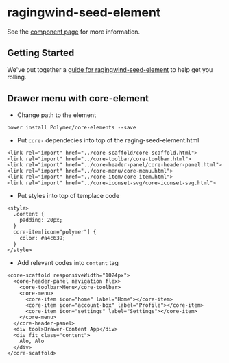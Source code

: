 ragingwind-seed-element
================

See the [component page](http://ragingwind.github.io/ragingwind-seed-element) for more information.

## Getting Started

We've put together a [guide for ragingwind-seed-element](http://www.polymer-project.org/docs/start/reusableelements.html) to help get you rolling.

## Drawer menu with core-element

- Change path to the element

```
bower install Polymer/core-elements --save
```

- Put `core-` dependecies into top of the raging-seed-element.html

```
<link rel="import" href="../core-scaffold/core-scaffold.html">
<link rel="import" href="../core-toolbar/core-toolbar.html">
<link rel="import" href="../core-header-panel/core-header-panel.html">
<link rel="import" href="../core-menu/core-menu.html">
<link rel="import" href="../core-item/core-item.html">
<link rel="import" href="../core-iconset-svg/core-iconset-svg.html">
```

- Put styles into top of templace code

```
<style>
  .content {
    padding: 20px;
  }
  core-item[icon="polymer"] {
    color: #a4c639;
  }
</style>
```

- Add relevant codes into `content` tag

```
<core-scaffold responsiveWidth="1024px">
  <core-header-panel navigation flex>
    <core-toolbar>Menu</core-toolbar>
    <core-menu>
      <core-item icon="home" label="Home"></core-item>
      <core-item icon="account-box" label="Profile"></core-item>
      <core-item icon="settings" label="Settings"></core-item>
    </core-menu>
  </core-header-panel>
  <div tool>Drawer-Content App</div>
  <div fit class="content">
    Alo, Alo
  </div>
</core-scaffold>
```

